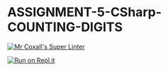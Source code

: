 # ASSIGNMENT-5-CSharp-COUNTING-DIGITS

[![Mr Coxall's Super Linter](https://github.com/Alex-Nelson-1/ASSIGNMENT-5-CSharp-COUNTING-DIGITS/workflows/Mr%20Coxall's%20Super%20Linter/badge.svg)](https://github.com/Alex-Nelson-1/ASSIGNMENT-5-CSharp-COUNTING-DIGITS/actions/)

[![Run on Repl.it](https://repl.it/badge/github/Alex-Nelson-1/ASSIGNMENT-5-CSharp-COUNTING-DIGITS)](https://repl.it/github/Alex-Nelson-1/ASSIGNMENT-5-CSharp-COUNTING-DIGITS)
